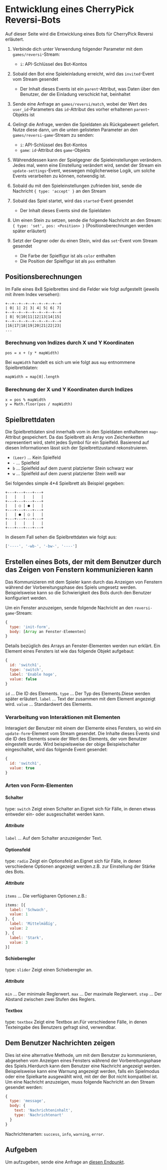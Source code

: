 # Entwicklung eines CherryPick Reversi-Bots
Auf dieser Seite wird die Entwicklung eines Bots für CherryPick Reversi erläutert.

1. Verbinde dich unter Verwendung folgender Parameter mit dem `games/reversi`-Stream:
    * `i`: API-Schlüssel des Bot-Kontos

2. Sobald den Bot eine Spieleinladung erreicht, wird das `invited`-Event vom Stream gesendet
    * Der Inhalt dieses Events ist ein `parent`-Attribut, was Daten über den Benutzer, der die Einladung verschickt hat, beinhaltet

3. Sende eine Anfrage an `games/reversi/match`, wobei der Wert des `user_id`-Parameters das `id`-Attribut des vorher erhaltenen `parent`-Objekts ist

4. Gelingt die Anfrage, werden die Spieldaten als Rückgabewert geliefert. Nutze diese dann, um die unten gelisteten Parameter an den `games/reversi-game`-Stream zu senden:
    * `i`: API-Schlüssel des Bot-Kontos
    * `game`: `id`-Attribut des `game`-Objekts

5. Währenddessen kann der Spielgegner die Spieleinstellungen verändern. Jedes mal, wenn eine Einstellung verändert wird, sendet der Stream ein `update-settings`-Event, weswegen möglicherweise Logik, um solche Events verarbeiten zu können, notwendig ist.

6. Sobald du mit den Spieleinstellungen zufrieden bist, sende die Nachricht `{ type: 'accept' }` an den Stream

7. Sobald das Spiel startet, wird das `started`-Event gesendet
    * Der Inhalt dieses Events sind die Spieldaten

8. Um einen Stein zu setzen, sende die folgende Nachricht an den Stream: `{ type: 'set', pos: <Position> }` (Positionsberechnungen werden später erläutert)

9. Setzt der Gegner oder du einen Stein, wird das `set`-Event vom Stream gesendet
    * Die Farbe der Spielfigur ist als `color` enthalten
    * Die Position der Spielfigur ist als `pos` enthalten

## Positionsberechnungen
Im Falle eines 8x8 Spielbrettes sind die Felder wie folgt aufgestellt (jeweils mit ihrem Index versehen):
```
+--+--+--+--+--+--+--+--+
| 0| 1| 2| 3| 4| 5| 6| 7|
+--+--+--+--+--+--+--+--+
| 8| 9|10|11|12|13|14|15|
+--+--+--+--+--+--+--+--+
|16|17|18|19|20|21|22|23|
...
```

### Berechnung von Indizes durch X und Y Koordinaten
```
pos = x + (y * mapWidth)
```
Bei `mapWidth` handelt es sich um wie folgt aus `map` entnommene Spielbrettdaten:
```
mapWidth = map[0].length
```

### Berechnung der X und Y Koordinaten durch Indizes
```
x = pos % mapWidth
y = Math.floor(pos / mapWidth)
```

## Spielbrettdaten
Die Spielbrettdaten sind innerhalb vom in den Spieldaten enthaltenen `map`-Attribut gespeichert. Da das Spielbrett als Array von Zeichenketten representiert wird, steht jedes Symbol für ein Spielfeld. Basierend auf diesen Informationen lässt sich der Spielbrettzustand rekonstruieren.
* `(Leer)` ... Kein Spielfeld
* `-` ... Spielfeld
* `b` ... Spielfeld auf dem zuerst platzierter Stein schwarz war
* `w` ... Spielfeld auf dem zuerst platzierter Stein weiß war

Sei folgendes simple 4*4 Spielbrett als Beispiel gegeben:
```text
+---+---+---+---+
|   |   |   |   |
+---+---+---+---+
|   | ○ | ● |   |
+---+---+---+---+
|   | ● | ○ |   |
+---+---+---+---+
|   |   |   |   |
+---+---+---+---+
```

In diesem Fall sehen die Spielbrettdaten wie folgt aus:
```javascript
['----', '-wb-', '-bw-', '----']
```

## Erstellen eines Bots, der mit dem Benutzer durch das Zeigen von Fenstern kommunizieren kann
Das Kommunizieren mit dem Spieler kann durch das Anzeigen von Fenstern während der Vorbereitungsphase des Spiels umgesetz werden. Beispielsweise kann so die Schwierigkeit des Bots durch den Benutzer konfiguriert werden.

Um ein Fenster anzuzeigen, sende folgende Nachricht an den `reversi-game`-Stream:
```javascript
{
  type: 'init-form',
  body: [Array an Fenster-Elementen]
}
```

Details bezüglich des Arrays an Fenster-Elementen werden nun erklärt. Ein Element eines Fensters ist wie das folgende Objekt aufgebaut:
```javascript
{
  id: 'switch1',
  type: 'switch',
  label: 'Enable hoge',
  value: false
}
```
`id` ... Die ID des Elements. `type` ... Der Typ des Elements.Diese werden später erläutert. `label` ... Text der zusammen mit dem Element angezeigt wird. `value` ... Standardwert des Elements.

### Verarbeitung von Interaktionen mit Elementen
Interagiert der Benutzer mit einem der Elemente eines Fensters, so wird ein `update-form`-Element vom Stream gesendet. Die Inhalte dieses Events sind die ID des Elements sowie der Wert des Elements, der vom Benutzer eingestellt wurde. Wird beispielsweise der obige Beispielschalter eingeschaltet, wird das folgende Event gesendet:
```javascript
{
  id: 'switch1',
  value: true
}
```

### Arten von Form-Elementen
#### Schalter
type: `switch` Zeigt einen Schalter an.Eignet sich für Fälle, in denen etwas entweder ein- oder ausgeschaltet werden kann.

##### Attribute
`label` ... Auf dem Schalter anzuzeigender Text.

#### Optionsfeld
type: `radio` Zeigt ein Optionsfeld an.Eignet sich für Fälle, in denen verschiedene Optionen angezeigt werden.z.B. zur Einstellung der Stärke des Bots.

##### Attribute
`items` ... Die verfügbaren Optionen.z.B.:
```javascript
items: [{
  label: 'Schwach',
  value: 1
}, {
  label: 'Mittelmäßíg',
  value: 2
}, {
  label: 'Stark',
  value: 3
}]
```

#### Schieberegler
type: `slider` Zeigt einen Schieberegler an.

##### Attribute
`min` ... Der minimale Reglerwert. `max` ... Der maximale Reglerwert. `step` ... Der Abstand zwischen zwei Stufen des Reglers.

#### Textbox
type: `textbox` Zeigt eine Textbox an.Für verschiedene Fälle, in denen Texteingabe des Benutzers gefragt sind, verwendbar.

## Dem Benutzer Nachrichten zeigen
Dies ist eine alternative Methode, um mit dem Benutzer zu kommunieren, abgesehen vom Anzeigen eines Fensters während der Vorbereitungsphase des Spiels.Hierdurch kann dem Benutzer eine Nachricht angezeigt werden. Beispielsweise kann eine Warnung angezeigt werden, falls ein Spielmodus oder eine Spielkarte ausgewählt wird, mit der der Bot nicht kompatibel ist. Um eine Nachricht anzuzeigen, muss folgende Nachricht an den Stream gesendet werden:
```javascript
{
  type: 'message',
  body: {
    text: 'Nachrichteninhalt',
    type: 'Nachrichtenart'
  }
}
```
Nachrichtenarten: `success`, `info`, `warning`, `error`.

## Aufgeben
Um aufzugeben, sende eine Anfrage an <a href="./api/endpoints/games/reversi/games/surrender">diesen Endpunkt</a>.
